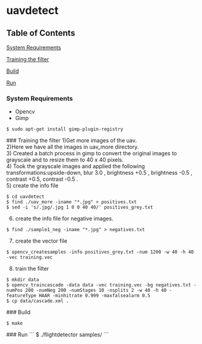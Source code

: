 # uavdetect
## Table of Contents
[System Requirements](#requirements)  

[Training the filter](#train)

[Build](#build)  

[Run](#run) 


<a name="requirements"/>

### System Requirements
* Opencv
* Gimp  
```
$ sudo apt-get install gimp-plugin-registry
```

<a name="train"/>
### Training the filter
1)Get more images of the uav.<br />
2)Here we have all the images in uav_more directory.<br />
3) Created a batch process in gimp to convert the original images to grayscale and to resize them to 40 x 40 pixels.<br />
4) Took the grayscale images and applied the following transformations:upside-down, blur 3.0 , brightness +0.5 ,  brightness -0.5 , contrast +0.5, contrast -0.5 .<br />
5) create the info file

```
$ cd uavdetect
$ find ./uav_more -iname "*.jpg" > positives.txt
$ sed -i 's/.jpg/.jpg 1 0 0 40 40/' positives_grey.txt
```
6)	create the info file for negative images.
```
$ find ./sample1_neg -iname "*.jpg" > negatives.txt
```
7) create the vector file
```
$ opencv_createsamples -info positives_grey.txt -num 1200 -w 40 -h 40 -vec training.vec
```
8) train the filter
```
$ mkdir data
$ opencv_traincascade -data data -vec training.vec -bg negatives.txt -numPos 200 -numNeg 200 -numStages 10 -nsplits 2 -w 40 -h 40 -featureType HAAR -minhitrate 0.999 -maxfalsealarm 0.5
$ cp data/cascade.xml .
```


<a name="build"/>
### Build

```
$ make
```
<a name="run"/>
### Run
```
$ ./flightdetector samples/<img_name>
```
